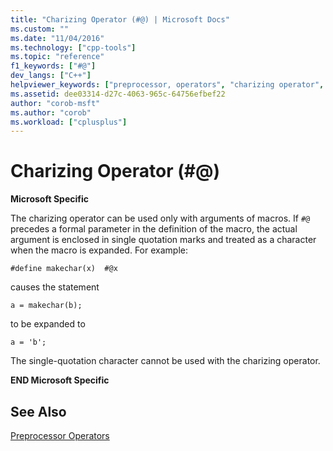 ```yaml
---
title: "Charizing Operator (#@) | Microsoft Docs"
ms.custom: ""
ms.date: "11/04/2016"
ms.technology: ["cpp-tools"]
ms.topic: "reference"
f1_keywords: ["#@"]
dev_langs: ["C++"]
helpviewer_keywords: ["preprocessor, operators", "charizing operator", "#@ preprocessor operator"]
ms.assetid: dee03314-d27c-4063-965c-64756efbef22
author: "corob-msft"
ms.author: "corob"
ms.workload: ["cplusplus"]
---
```

# Charizing Operator (#@)
**Microsoft Specific**  
  
The charizing operator can be used only with arguments of macros. If `#@` precedes a formal parameter in the definition of the macro, the actual argument is enclosed in single quotation marks and treated as a character when the macro is expanded. For example:  
  
```  
#define makechar(x)  #@x  
```  
  
causes the statement  
  
```  
a = makechar(b);  
```  
  
to be expanded to  
  
```  
a = 'b';  
```  
  
The single-quotation character cannot be used with the charizing operator.  
  
**END Microsoft Specific**  
  
## See Also  
 
[Preprocessor Operators](../preprocessor/preprocessor-operators.md)